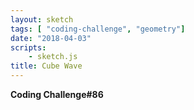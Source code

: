 ```yaml
---
layout: sketch
tags: [ "coding-challenge", "geometry"]
date: "2018-04-03"
scripts: 
    - sketch.js
title: Cube Wave
---
```


**Coding Challenge#86**


